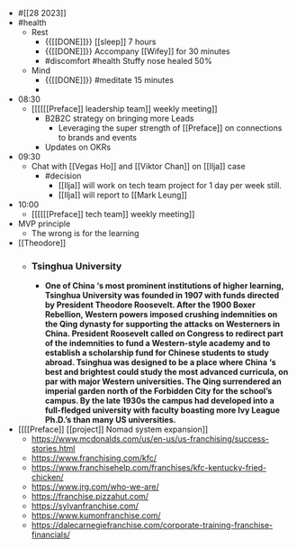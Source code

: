 - #[[28 2023]]
- #health
    - Rest
        - {{[[DONE]]}}  [[sleep]] 7 hours
        - {{[[DONE]]}}  Accompany [[Wifey]] for 30 minutes
        - #discomfort #health Stuffy nose healed 50%
    - Mind
        - {{[[DONE]]}}  #meditate 15 minutes
        - 
- 08:30
    - [[[[[[Preface]] leadership team]] weekly meeting]]
        - B2B2C strategy on bringing more Leads
            - Leveraging the super strength of [[Preface]] on connections to brands and events
        - Updates on OKRs
- 09:30
    - Chat with [[Vegas Ho]] and [[Viktor Chan]] on [[Ilja]] case
        - #decision
            - [[Ilja]] will work on tech team project for 1 day per week still.
            - [[Ilja]] will report to [[Mark Leung]]
- 10:00
    - [[[[[[Preface]] tech team]] weekly meeting]]
- MVP principle
    - The wrong is for the learning 
- [[Theodore]] 
    - ### Tsinghua University
        - __One of China ‘s most prominent institutions of higher learning, Tsinghua University was founded in 1907 with funds directed by President Theodore Roosevelt. After the 1900 Boxer Rebellion, Western powers imposed crushing indemnities on the Qing dynasty for supporting the attacks on Westerners in China. President Roosevelt called on Congress to redirect part of the indemnities to fund a Western-style academy and to establish a scholarship fund for Chinese students to study abroad. Tsinghua was designed to be a place where China ‘s best and brightest could study the most advanced curricula, on par with major Western universities. The Qing surrendered an imperial garden north of the Forbidden City for the school’s campus. By the late 1930s the campus had developed into a full-fledged university with faculty boasting more Ivy League Ph.D.’s than many US universities.__
- [[[[Preface]] [[project]] Nomad system expansion]]
    - https://www.mcdonalds.com/us/en-us/us-franchising/success-stories.html
    - https://www.franchising.com/kfc/
    - https://www.franchisehelp.com/franchises/kfc-kentucky-fried-chicken/
    - https://www.jrg.com/who-we-are/
    - https://franchise.pizzahut.com/
    - https://sylvanfranchise.com/
    - https://www.kumonfranchise.com/
    - https://dalecarnegiefranchise.com/corporate-training-franchise-financials/
